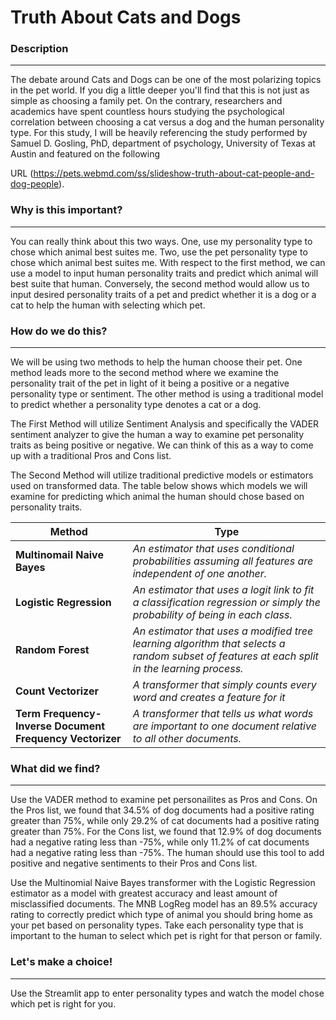 # Truth About Cats and Dogs

### Description
---
The debate around Cats and Dogs can be one of the most polarizing topics in the pet world. If you dig a little deeper you'll find that this is not just as simple as choosing a family pet. On the contrary, researchers and academics have spent countless hours studying the psychological correlation between choosing a cat versus a dog and the human personality type. For this study, I will be heavily referencing the study performed by Samuel D. Gosling, PhD, department of psychology, University of Texas at Austin and featured on the following 

URL (https://pets.webmd.com/ss/slideshow-truth-about-cat-people-and-dog-people).


### Why is this important?
---
You can really think about this two ways. One, use my personality type to chose which animal best suites me. Two, use the pet personality type to chose which animal best suites me. With respect to the first method, we can use a model to input human personality traits and predict which animal will best suite that human. Conversely, the second method would allow us to input desired personality traits of a pet and predict whether it is a dog or a cat to help the human with selecting which pet.


### How do we do this?
---
We will be using two methods to help the human choose their pet. One method leads more to the second method where we examine the personality trait of the pet in light of it being a positive or a negative personality type or sentiment. The other method is using a traditional model to predict whether a personality type denotes a cat or a dog.

The First Method will utilize Sentiment Analysis and specifically the VADER sentiment analyzer to give the human a way to examine pet personality traits as being positive or negative. We can think of this as a way to come up with a traditional Pros and Cons list.

The Second Method will utilize traditional predictive models or estimators used on transformed data. The table below shows which models we will examine for predicting which animal the human should chose based on personality traits.

| Method | Type |
| --- | --- |
| **Multinomail Naive Bayes** | *An estimator that uses conditional probabilities assuming all features are independent of one another.* |
| **Logistic Regression** | *An estimator that uses a logit link to fit a classification regression or simply the probability of being in each class.* |
| **Random Forest** | *An estimator that uses a modified tree learning algorithm that selects a random subset of features at each split in the learning process.* |
| **Count Vectorizer** | *A transformer that simply counts every word and creates a feature for it* |
| **Term Frequency-Inverse Document Frequency Vectorizer** | *A transformer that tells us what words are important to one document relative to all other documents.* |


### What did we find?
---
Use the VADER method to examine pet personailites as Pros and Cons. On the Pros list, we found that 34.5% of dog documents had a positive rating greater than 75%, while only 29.2% of cat documents had a positive rating greater than 75%. For the Cons list, we found that 12.9% of dog documents had a negative rating less than -75%, while only 11.2% of cat documents had a negative rating less than -75%. The human should use this tool to add positive and negative sentiments to their Pros and Cons list.

Use the Multinomial Naive Bayes transformer with the Logistic Regression estimator as a model with greatest accuracy and least amount of misclassified documents. The MNB LogReg model has an 89.5% accuracy rating to correctly predict which type of animal you should bring home as your pet based on personality types. Take each personality type that is important to the human to select which pet is right for that person or family.


### Let's make a choice!
---
Use the Streamlit app to enter personality types and watch the model chose which pet is right for you.